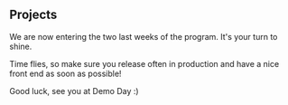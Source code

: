 ## Projects

We are now entering the two last weeks of the program. It's your turn to shine.

Time flies, so make sure you release often in production and have a nice front end
as soon as possible!

Good luck, see you at Demo Day :)
